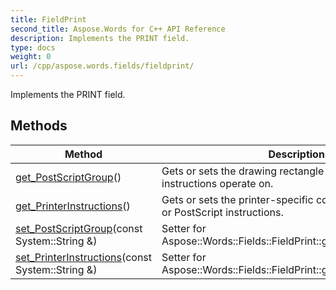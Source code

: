 ```yaml
---
title: FieldPrint
second_title: Aspose.Words for C++ API Reference
description: Implements the PRINT field. 
type: docs
weight: 0
url: /cpp/aspose.words.fields/fieldprint/
---
```


Implements the PRINT field. 

## Methods

| Method | Description |
| --- | --- |
| [get_PostScriptGroup](./get_postscriptgroup/)() | Gets or sets the drawing rectangle that the PostScript instructions operate on.  |
| [get_PrinterInstructions](./get_printerinstructions/)() | Gets or sets the printer-specific control code characters or PostScript instructions.  |
| [set_PostScriptGroup](./set_postscriptgroup/)(const System::String &) | Setter for Aspose::Words::Fields::FieldPrint::get_PostScriptGroup.  |
| [set_PrinterInstructions](./set_printerinstructions/)(const System::String &) | Setter for Aspose::Words::Fields::FieldPrint::get_PrinterInstructions.  |
